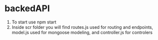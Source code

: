 # backedAPI
1. To start use npm start 
2. Inside scr folder you will find routes.js used for routing and endpoints, model.js used for mongoose modeling, and controller.js for controlers